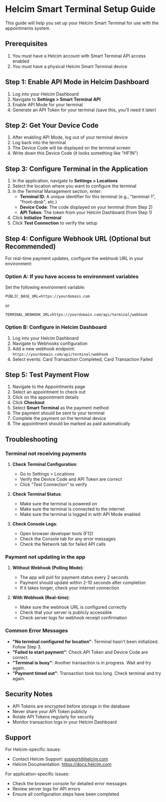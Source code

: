 # Helcim Smart Terminal Setup Guide

This guide will help you set up your Helcim Smart Terminal for use with the appointments system.

## Prerequisites

1. You must have a Helcim account with Smart Terminal API access enabled
2. You must have a physical Helcim Smart Terminal device

## Step 1: Enable API Mode in Helcim Dashboard

1. Log into your Helcim Dashboard
2. Navigate to **Settings > Smart Terminal API**
3. Enable API Mode for your terminal
4. Generate an API Token for your terminal (save this, you'll need it later)

## Step 2: Get Your Device Code

1. After enabling API Mode, log out of your terminal device
2. Log back into the terminal
3. The Device Code will be displayed on the terminal screen
4. Write down this Device Code (it looks something like "HF1N")

## Step 3: Configure Terminal in the Application

1. In the application, navigate to **Settings > Locations**
2. Select the location where you want to configure the terminal
3. In the Terminal Management section, enter:
   - **Terminal ID**: A unique identifier for this terminal (e.g., "terminal-1", "front-desk", etc.)
   - **Device Code**: The code displayed on your terminal (from Step 2)
   - **API Token**: The token from your Helcim Dashboard (from Step 1)
4. Click **Initialize Terminal**
5. Click **Test Connection** to verify the setup

## Step 4: Configure Webhook URL (Optional but Recommended)

For real-time payment updates, configure the webhook URL in your environment:

### Option A: If you have access to environment variables

Set the following environment variable:
```
PUBLIC_BASE_URL=https://yourdomain.com
```
or
```
TERMINAL_WEBHOOK_URL=https://yourdomain.com/api/terminal/webhook
```

### Option B: Configure in Helcim Dashboard

1. Log into your Helcim Dashboard
2. Navigate to Webhooks configuration
3. Add a new webhook endpoint: `https://yourdomain.com/api/terminal/webhook`
4. Select events: Card Transaction Completed, Card Transaction Failed

## Step 5: Test Payment Flow

1. Navigate to the Appointments page
2. Select an appointment to check out
3. Click on the appointment details
4. Click **Checkout**
5. Select **Smart Terminal** as the payment method
6. The payment should be sent to your terminal
7. Complete the payment on the terminal device
8. The appointment should be marked as paid automatically

## Troubleshooting

### Terminal not receiving payments

1. **Check Terminal Configuration**: 
   - Go to Settings > Locations
   - Verify the Device Code and API Token are correct
   - Click "Test Connection" to verify

2. **Check Terminal Status**:
   - Make sure the terminal is powered on
   - Make sure the terminal is connected to the internet
   - Make sure the terminal is logged in with API Mode enabled

3. **Check Console Logs**:
   - Open browser developer tools (F12)
   - Check the Console tab for any error messages
   - Check the Network tab for failed API calls

### Payment not updating in the app

1. **Without Webhook (Polling Mode)**:
   - The app will poll for payment status every 2 seconds
   - Payment should update within 2-10 seconds after completion
   - If it takes longer, check your internet connection

2. **With Webhook (Real-time)**:
   - Make sure the webhook URL is configured correctly
   - Check that your server is publicly accessible
   - Check server logs for webhook receipt confirmation

### Common Error Messages

- **"No terminal configured for location"**: Terminal hasn't been initialized. Follow Step 3.
- **"Failed to start payment"**: Check API Token and Device Code are correct.
- **"Terminal is busy"**: Another transaction is in progress. Wait and try again.
- **"Payment timed out"**: Transaction took too long. Check terminal and try again.

## Security Notes

- API Tokens are encrypted before storage in the database
- Never share your API Token publicly
- Rotate API Tokens regularly for security
- Monitor transaction logs in your Helcim Dashboard

## Support

For Helcim-specific issues:
- Contact Helcim Support: support@helcim.com
- Helcim Documentation: https://docs.helcim.com

For application-specific issues:
- Check the browser console for detailed error messages
- Review server logs for API errors
- Ensure all configuration steps have been completed
